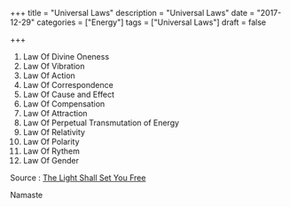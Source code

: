 +++
title = "Universal Laws"
description = "Universal Laws"
date = "2017-12-29"
categories = ["Energy"]
tags = ["Universal Laws"]
draft = false

+++

1. Law Of Divine Oneness
2. Law Of Vibration
3. Law Of Action
4. Law Of Correspondence
5. Law Of Cause and Effect
6. Law Of Compensation
7. Law Of Attraction
8. Law Of Perpetual Transmutation of Energy
9. Law Of Relativity
10. Law Of Polarity
11. Law Of Rythem
12. Law Of Gender

Source :
[The Light Shall Set You Free](https://www.amazon.com/Light-Shall-Set-You-Free/dp/0962741779/ref=sr_1_1?ie=UTF8&qid=1513057800&sr=8-1&keywords=the+light+shall+set+you+free)

Namaste